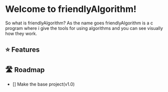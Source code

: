 # Welcome to friendlyAlgorithm!

So what is friendlyAlgorithm? As the name goes friendlyAlgorithm is a c program where i give the tools for using algorithms and you can see visually how they work.

## :star: Features

## 🛣️ Roadmap
- [] Make the base project(v1.0)